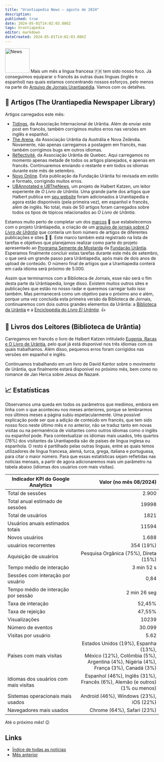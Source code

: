```yaml
---
title: "Urantiapedia News — agosto de 2024"
description:
published: true
date: 2024-05-01T14:02:03.086Z
tags: Urantiapedia
editor: markdown
dateCreated: 2024-05-01T14:02:03.086Z
---
```


<img src="/_assets/svg/icon-news.svg" alt="News" style="width: 80px;"> Mais um mês a língua francesa :fr: tem sido nosso foco. Já conseguimos equiparar o francês às outras duas línguas (inglês e espanhol) nas quais estamos concentrando nossos esforços, pelo menos na parte do [Arquivo de Jornais Urantiapédia](/en/artigo). Vamos com os detalhes.

## :page_with_curl: Artigos (The Urantiapedia Newspaper Library)

Artigos carregados este mês:

- [Tidings](/en/index/articles_iua_tidings), da Associação Internacional de Urântia. Além de enviar este post em francês, também corrigimos muitos erros nas versões em inglês e espanhol.
- [The Arena](/en/index/articles_arena), da Associação Urântia da Austrália e Nova Zelândia. Novamente, não apenas carregamos a postagem em francês, mas também corrigimos bugs em outros idiomas.
- [Réflectivité](/en/index/articles_reflectivite), da Associação Urântia de Quebec. Aqui carregamos no momento apenas metade de todos os artigos planejados, e apenas em francês. Continuaremos enviando o restante e em todos os idiomas durante este mês de setembro.
- [Novo Online](/en/index/articles_uf_news_online). Esta publicação da Fundação Urântia foi revisada em estilo e formato, corrigindo muitos erros.
- [UBAnnotated e UBTheNews](/en/index/article_ubannotated), um projeto de Halbert Katzen, um leitor experiente de _O Livro de Urântia_. Uma grande parte dos artigos que Halbert publica em [seu website](https://ubannotated.com/) foram adicionados à Urantiapedia e agora estão disponíveis (pela primeira vez), em espanhol e francês, além de inglês. No total, mais de 50 artigos foram carregados sobre todos os tipos de tópicos relacionados ao _O Livro de Urântia_.

Estamos muito perto de completar um dos [marcos](/en/help/phases) :triangular_flag_on_post: que estabelecemos com o projeto Urântiapedia, a criação de um [arquivo de jornais sobre _O Livro de Urântia_](/en/artigo) que conteria um bom número de artigos de diferentes publicações e sites :clap: :clap:. Este marco também está registrado na lista de tarefas e objetivos que planejamos realizar como parte do projeto apresentado ao [Programa Semente de Mostarda](https://www.urantia.org/about-us/what-we-do/mustard-seed-grants-program) da [Fundação Urântia](https://www.urantia.org/). Esperamos finalmente concluir estas tarefas durante este mês de setembro, o que será um grande passo para Urântiapedia, após mais de dois anos de upload de conteúdo. O número final de artigos que a Urantiapedia conterá em cada idioma será próximo de 5.000.

Assim que terminarmos com a Biblioteca de Jornais, esse não será o fim desta parte da Urântiapedia, longe disso. Existem muitos outros sites e publicações que estão no nosso radar e queremos carregar tudo isso também. Mas permanecerá como um objetivo para o próximo ano e além, porque uma vez concluída esta primeira versão da Biblioteca de Jornais, continuaremos com dois outros grandes elementos da Urântia: a [Biblioteca da Urântia](/en/book) e a [Enciclopédia do _Livro El Urântia_](/en/topic). :+1:

## :notebook_with_decorative_cover: Livros dos Leitores (Biblioteca de Urântia)

Carregamos em francês o livro de Halbert Katzen intitulado [Eugenia, Raças e O Livro de Urântia](/en/book/Halbert_Katzen/Eugenics_Race_and_The_Urantia_Book), pelo qual já está disponível nos três idiomas com os quais trabalhamos. Além disso, pequenos erros foram corrigidos nas versões em espanhol e inglês.

Continuamos trabalhando em um livro de David Kantor sobre o movimento de Urântia, que finalmente estará disponível no próximo mês, bem como no romance de Jan Herca sobre Jesus de Nazaré.

## :chart_with_upwards_trend: Estatísticas

Observamos uma queda em todos os parâmetros que medimos, embora em linha com o que aconteceu nos meses anteriores, porque se lembrarmos nos últimos meses a página subiu espetacularmente. Uma possível explicação pode ser que a adição de conteúdo em francês, que tem sido nosso foco neste último mês e no anterior, não se traduz tanto em novas visitas ou na permanência de visitantes como outros idiomas como o inglês ou espanhol pode. Para contextualizar os idiomas mais usados, três quartos (78%) dos visitantes da Urantiapedia são de países de língua inglesa ou espanhola. O resto é partilhado pelas outras línguas, entre as quais temos utilizadores de língua francesa, alemã, turca, grega, italiana e portuguesa, para citar o maior número. Para que essas estatísticas sejam refletidas nas notícias mensais, a partir de agora adicionaremos mais um parâmetro na tabela abaixo (idiomas dos usuários com mais visitas).

Indicador KPI do Google Analytics | Valor (no mês 08/2024)
--- | ---:
Total de sessões | 2.900
Total anual estimado de sessões | 19998
Total de usuários | 1821
Usuários anuais estimados totais | 11594
Novos usuários | 1.688
usuários recorrentes | 354 (19%)
Aquisição de usuários | Pesquisa Orgânica (75%), Direta (15%)
Tempo médio de interação | 3 min 52 s
Sessões com interação por usuário | 0,84
Tempo médio de interação por sessão | 2 min 26 seg
Taxa de interação | 52,45% 
Taxa de rejeição | 47,55%
Visualizações | 10239
Número de eventos | 30.099
Visitas por usuário | 5.62
Países com mais visitas | Estados Unidos (19%), Espanha (13%), <br>México (12%), Colômbia (5%), <br>Argentina (4%), Nigéria (4%), <br>França (3%), Canadá (3%)
Idiomas ​dos usuários com mais visitas | Espanhol (46%), Inglês (31%), <br>Francês (6%), Alemão (e outros) (1% ou menos)
Sistemas operacionais mais usados ​​| Android (46%), Windows (23%), iOS (22%)
Navegadores mais usados ​​| Chrome (64%), Safari (23%)

Até o próximo mês! :wink:

## Links

- [Índice de todas as notícias](/pt/news)
- [Mês anterior](/pt/news/2024/07)